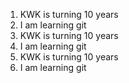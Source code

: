 1. KWK is turning 10 years
2. I am learning git
1. KWK is turning 10 years
2. I am learning git
1. KWK is turning 10 years
2. I am learning git

